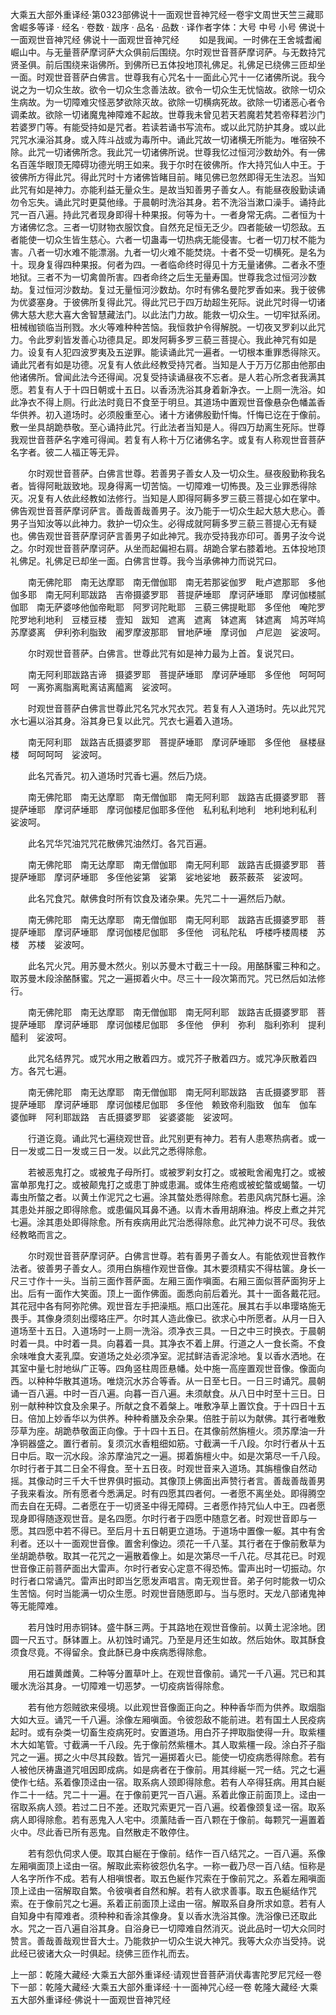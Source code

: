 大乘五大部外重译经·第0323部佛说十一面观世音神咒经一卷宇文周世天竺三藏耶舍崛多等译
· 经名 · 卷数 · 跋序
· 品名 · 品数 · 译作者字体：大号 中号 小号
佛说十一面观世音神咒经
佛说十一面观世音神咒经
　　如是我闻。一时佛在王舍城耆阇崛山中。与无量菩萨摩诃萨大众俱前后围绕。尔时观世音菩萨摩诃萨。与无数持咒贤圣俱。前后围绕来诣佛所。到佛所已五体投地顶礼佛足。礼佛足已绕佛三匝却坐一面。时观世音菩萨白佛言。世尊我有心咒名十一面此心咒十一亿诸佛所说。我今说之为一切众生故。欲令一切众生念善法故。欲令一切众生无忧恼故。欲除一切众生病故。为一切障难灾怪恶梦欲除灭故。欲除一切横病死故。欲除一切诸恶心者令调柔故。欲除一切诸魔鬼神障难不起故。世尊我未曾见若天若魔若梵若帝释若沙门若婆罗门等。有能受持如是咒者。若读若诵书写流布。或以此咒防护其身。或以此咒咒水澡浴其身。或入阵斗战或为毒所中。诵此咒故一切诸横无所能为。唯宿殃不除。此咒一切诸佛所念。我此咒一切诸佛所说。世尊我忆过恒河沙数劫外。有一佛名百莲华眼顶无障碍功德光明王如来。我于尔时在彼佛所。作大持咒仙人中王。于彼佛所方得此咒。得此咒时十方诸佛皆睹目前。睹见佛已忽然即得无生法忍。当知此咒有如是神力。亦能利益无量众生。是故当知善男子善女人。有能昼夜殷勤读诵勿令忘失。诵此咒时更莫他缘。于晨朝时洗浴其身。若不洗浴当漱口澡手。诵持此咒一百八遍。持此咒者现身即得十种果报。何等为十。一者身常无病。二者恒为十方诸佛忆念。三者一切财物衣服饮食。自然充足恒无乏少。四者能破一切怨敌。五者能使一切众生皆生慈心。六者一切蛊毒一切热病无能侵害。七者一切刀杖不能为害。八者一切水难不能漂溺。九者一切火难不能焚烧。十者不受一切横死。是名为十。现身复得四种果报。何者为四。一者临命终时得见十方无量诸佛。二者永不堕地狱。三者不为一切禽兽所害。四者命终之后生无量寿国。世尊我念过恒河沙数劫。复过恒河沙数劫。复过无量恒河沙数劫。尔时有佛名曼陀罗香如来。我于彼佛为优婆塞身。于彼佛所复得此咒。得此咒已于四万劫超生死际。说此咒时得一切诸佛大慈大悲大喜大舍智慧藏法门。以此法门力故。能救一切众生。一切牢狱系闭。杻械枷锁临当刑戮。水火等难种种苦恼。我恒救护令得解脱。一切夜叉罗刹以此咒力。令此罗刹皆发善心功德具足。即发阿耨多罗三藐三菩提心。我此神咒有如是力。设复有人犯四波罗夷及五逆罪。能读诵此咒一遍者。一切根本重罪悉得除灭。诵此咒者有如是功德。况复有人依此经教受持咒者。当知是人于万万亿那由他那由他诸佛所。曾闻此法今还得闻。况复受持读诵昼夜不忘者。是人若心所念者我满其愿。若复有人于十四日朝或十五日。以香汤洗浴其身着新净衣。一上厕一洗浴。如此净衣不得上厕。行此法时竟日不食至于明旦。其道场中置观世音像悬杂色幡盖香华供养。初入道场时。必须殷重至心。诸十方诸佛殷勤忏悔。忏悔已讫在于像前。敷一坐具胡跪恭敬。至心诵持此咒。行此法者当知是人。得四万劫离生死际。世尊我观世音菩萨名字难可得闻。若复有人称十万亿诸佛名字。或复有人称观世音菩萨名字者。彼二人福正等无异。

　　尔时观世音菩萨。白佛言世尊。若善男子善女人及一切众生。昼夜殷勤称我名者。皆得阿毗跋致地。现身得离一切苦恼。一切障难一切怖畏。及三业罪悉得除灭。况复有人依此经教如法修行。当知是人即得阿耨多罗三藐三菩提心如在掌中。佛告观世音菩萨摩诃萨言。善哉善哉善男子。汝乃能于一切众生起大慈大悲心。善男子当知汝等以此神力。救护一切众生。必得成就阿耨多罗三藐三菩提心无有疑也。佛告观世音菩萨摩诃萨言善男子如此神咒。我亦受持我亦印可。善男子汝今说之。尔时观世音菩萨摩诃萨。从坐而起偏袒右肩。胡跪合掌右膝着地。五体投地顶礼佛足。礼佛足已却坐一面。白佛言世尊。我今当承佛神力而说咒曰。

　　南无佛陀耶　南无达摩耶　南无僧伽耶　南无若那娑伽罗　毗卢遮那耶　多他伽多耶　南无阿利耶跋路　吉帝摄婆罗耶　菩提萨埵耶　摩诃萨埵耶　摩诃伽楼腻伽耶　南无萨婆哆他伽帝毗耶　阿罗诃陀毗耶　三藐三佛提毗耶　多侄他　唵陀罗陀罗地利地利　豆楼豆楼　壹知　跋知　遮离　遮离　钵遮离　钵遮离　鸠苏咩鸠苏摩婆离　伊利弥利脂致　阇罗摩波那耶　冒地萨埵　摩诃伽　卢尼迦　娑波呵。

　　尔时观世音菩萨。白佛言。世尊此咒有如是神力最为上首。复说咒曰。

　　南无阿利耶跋路吉谛　摄婆罗耶　菩提萨埵耶　摩诃萨埵耶　多侄他　呵呵呵呵　一离弥离脂离毗离诘离醯离　娑波呵。

　　时观世音菩萨白佛言世尊此咒名咒水咒衣咒。若复有人入道场时。先以此咒咒水七遍以浴其身。浴其身已复以此咒。咒衣七遍着入道场。

　　南无阿利耶　跋路吉氐摄婆罗耶　菩提萨埵耶　摩诃萨埵耶　多侄他　昼楼昼楼　呵呵呵呵　娑波呵。

　　此名咒香咒。初入道场时咒香七遍。然后乃烧。

　　南无佛陀耶　南无达摩耶　南无僧伽耶　南无阿利耶　跋路吉氐摄婆罗耶　菩提萨埵耶　摩诃萨埵耶　摩诃伽楼尼伽耶多侄他　私利私利地利　地利地利私利　娑波呵。

　　此名咒华咒油咒咒花散佛咒油然灯。各咒百遍。

　　南无佛陀耶　南无达摩耶　南无僧伽耶　南无阿利耶　跋路吉氐摄婆罗耶　菩提萨埵耶　摩诃萨埵耶　多侄他娑第　娑第　娑地娑地　薮茶薮茶　娑波呵。

　　此名咒食咒。献佛食时所有饮食及诸杂果。先咒二十一遍然后乃献。

　　南无佛陀耶　南无达摩耶　南无僧伽耶　南无阿利耶　跋路吉氐摄婆罗耶　菩提萨埵耶　摩诃萨埵耶　摩诃伽楼尼伽耶　多侄他　诃私陀私　呼楼呼楼周楼　苏楼　苏楼　娑波呵。

　　此名咒火咒。用苏曼木然火。别以苏曼木寸截三十一段。用酪酥蜜三种和之。取苏曼木段涂酪酥蜜。咒之一遍掷着火中。尽三十一段次第而咒。咒已然后如法修行。

　　南无佛陀耶　南无达摩耶　南无僧伽耶　南无阿利耶　跋路吉氐摄婆罗耶　菩提萨埵耶　摩诃萨埵耶　摩诃伽楼尼伽耶　多侄他　伊利　弥利　脂利弥利　提利醯利　娑波呵。

　　此咒名结界咒。或咒水用之散着四方。或咒芥子散着四方。或咒净灰散着四方。各咒七遍。

　　南无佛陀耶　南无达摩耶　南无僧伽耶　南无阿利耶跋路　吉氐摄婆罗耶　菩提萨埵耶　摩诃萨埵耶　摩诃伽楼尼伽耶　多侄他　赖致帝利脂致　伽车　伽车　婆伽畔　阿利耶跋路　吉氐摄婆罗耶　娑婆婆能　娑波呵。

　　行道讫竟。诵此咒七遍绕观世音。此咒别更有神力。若有人患寒热病者。或一日一发或二日一发或三日一发。以此咒之悉得除愈。

　　若被恶鬼打之。或被鬼子母所打。或被罗刹女打之。或被毗舍阇鬼打之。或被富单那鬼打之。或被颠鬼打之或患丁肿或患漏。或体生疮疱或被蛇螫或蝎螫。一切毒虫所螫之者。以黄土作泥咒之七遍。涂其螫处悉得除愈。若患风病咒酥七遍。涂其患处并服之即得除愈。或患偏风耳鼻不通。以青木香用胡麻油。桦皮上煮之并咒七遍。涂其患处即得除愈。所有疾病用此咒治悉得除愈。此咒神力说不可尽。我依经教略而言之。

　　尔时观世音菩萨摩诃萨。白佛言世尊。若有善男子善女人。有能依观世音教作法者。彼善男子善女人。须用白旃檀作观世音像。其木要须精实不得枯箧。身长一尺三寸作十一头。当前三面作菩萨面。左厢三面作嗔面。右厢三面似菩萨面狗牙上出。后有一面作大笑面。顶上一面作佛面。面悉向前后着光。其十一面各戴花冠。其花冠中各有阿弥陀佛。观世音左手把澡瓶。瓶口出莲花。展其右手以串璎珞施无畏手。其像身须刻出缨珞庄严。尔时其人造此像已。欲求心中所愿者。从月一日入道场至十五日。入道场时一上厕一洗浴。须净衣三具。一日之中三时换衣。于晨朝时着一具。中时着一具。向暮着一具。其净衣不着上屏。行道之人一食长斋。不食余味唯食大麦乳糜。安道场之处必须净室。泥拭鲜洁香泥涂地。复以香水洒地。在其室中量七肘地纵广正等。四角竖柱周匝悬幡。处中施一高座置观世音像。像面向西。以种种华散其道场。唯烧沉水苏合等香。从一日至七日。一日三时诵咒。晨朝诵一百八遍。中时一百八遍。向暮一百八遍。未须献食。从八日中时至十三日。日别一献种种饮食及余果子。所献之食不着槃上。唯敷净草上置饮食。于十四日十五日。倍加上妙香华以为供养。种种肴膳及余杂果。倍胜于前以为献佛。其行者唯敷莎草为座。胡跪恭敬面正向像。于十四十五日。在其像前然旃檀火。须苏摩油一升净铜器盛之。置行者前。复须沉水香粗细如筋。寸截满一千八段。尔时行者从十五日中后。取一沉水段。涂苏摩油咒之一遍。掷着旃檀火中。如是次第尽一千八段。尔时行者于其二日全不得食。至十五日夜。时观世音来入道场。其旃檀像自然动摇。其像动时三千大千世界俱时振动。其像顶上佛面出声赞行者言。善哉善哉善男子我来看汝。所有愿者今悉满足。时有四愿其四者何。一者愿不离坐处。即得腾空而去自在无碍。二者愿在于一切贤圣中得无障碍。三者愿作持咒仙人中王。四者愿现身即得随逐观世音。是名四愿。尔时行者于四愿中随意乞者。时观世音即与一愿。其四愿中若不得已。至后月十五日朝更立道场。于道场中置像一躯。其中有舍利者。还以十一面观世音像。置舍利像边。须花一千八茎。其行者在于像前敷草为坐胡跪恭敬。取其一花咒之一遍散着像上。如是次第尽一千八花。尽其花已。时观世音像正前菩萨面出大雷声。尔时行者安心定意不得恐怖。雷声出时一切振动。尔时行者口常诵咒。雷声出时即当乞愿发声唱言。南无观世音。弟子何时能救一切众生苦恼。何时当能满一切众生愿。时观世音随愿即与。当与愿时。天龙八部诸鬼神等无能障难。

　　若月蚀时用赤铜钵。盛牛酥三两。于其路地在观世音像前。以黄土泥涂地。团圆一尺五寸。酥钵置上。从初蚀时诵咒。乃至是月还生如故。然后始休。取其酥食须食尽竟。不得留余。食此酥已身中疾病悉得除愈。

　　用石雄黄雌黄。二种等分置草叶上。在观世音像前。诵咒一千八遍。咒已和其暖水洗浴其身。一切障难一切恶梦。一切疫病皆得除愈。

　　若有他方怨贼欲来侵境。以此观世音像面正向之。种种香华而为供养。取烟脂大如大豆。诵咒一千八遍。涂像左厢嗔面。令彼怨敌不能前进。若有国土人民疫病起时。或有杂类一切畜生疫病死时。安置道场。用白芥子押取脂使得一升。取紫橿木大如笔管。寸截满一千八段。先于像前然紫橿木。其人取紫橿一段。涂白芥子脂咒之一遍。掷之火中尽其段数。皆咒一遍掷着火已。能使一切疫病悉得除愈。若有人被他厌祷蛊道咒咀因即成病。如是病者在于像前。用其绯綖一咒一结。咒之七遍使作七结。系着像顶迳由一宿。取系病人颈即得除愈。若有人卒得狂病。用其白綖作二十一结。咒二十一遍。在于像前更咒一百八遍。系着此像正前面顶上。迳由一宿取系病人颈。若过二日不差。还取咒索更咒一百八遍。绞着像颈复迳一宿。取系病人即得除愈。若有恶鬼入人宅中。须薰陆香一百八颗在于像前。每颗咒一遍置着火中。尽此香已所有恶鬼。自然散走不敢停住。

　　若有怨仇伺求人便。取其白綖在于像前。结作一百八结咒之。一百八遍。系像左厢嗔面顶上迳由一宿。解取此索称彼怨仇名字。一称一截乃尽一百八结。恒称是人名字所作不成。若有人相嗔恨者。取五色綖作咒索在于像前咒之。系着左厢嗔面顶上迳由一宿解取自繁。令彼嗔者自然和解。若有人欲求善事。取五色綖结作咒索。在于像前咒之七遍。系着正前面顶上迳由一宿。解取系自身所求如意。若有人自知身中有障难者。须种种和香涂其像身。复以香水洗浴其像。洗浴像已还取此水。咒之一百八遍自浴其身。自浴身已一切障难自然消灭。说此品时一切大众同时赞言。善哉善哉观世音大士。乃能救护一切众生说大神咒。我等大众亦当受持。说此经已彼诸大众一时俱起。绕佛三匝作礼而去。

上一部：乾隆大藏经·大乘五大部外重译经·请观世音菩萨消伏毒害陀罗尼咒经一卷
下一部：乾隆大藏经·大乘五大部外重译经·十一面神咒心经一卷
乾隆大藏经·大乘五大部外重译经·佛说十一面观世音神咒经